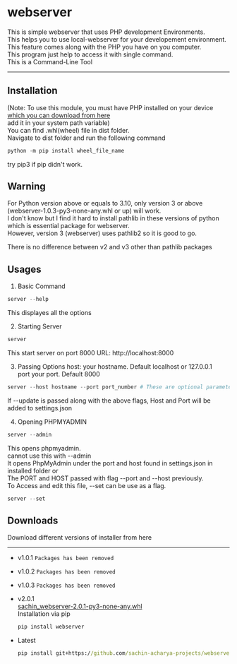 # webserver
This is simple webserver that uses PHP development Environments.  
This helps you to use local-webserver for your developement environment.  
This feature comes along with the PHP you have on you computer.  
This program just help to access it with single command.  
This is a Command-Line Tool  

----------------------------------------------------
## Installation
(Note: To use this module, you must have PHP installed on your device [which you can download from here](https://www.php.net/downloads)  
add it in your system path variable)  
You can find .whl(wheel) file in dist folder.  
Navigate to dist folder and run the following command  
````powershell
python -m pip install wheel_file_name
````
try pip3 if pip didn't work.  
## Warning
For Python version above or equals to 3.10, only version 3 or above (webserver-1.0.3-py3-none-any.whl or up) will work.  
I don't know but I find it hard to install pathlib in these versions of python which is essential package for webserver.  
However, version 3 (webserver) uses pathlib2 so it is good to go.  

There is no difference between v2 and v3 other than pathlib packages
## Usages
1. Basic Command
````powershell
server --help
````
This displayes all the options

2. Starting Server
````powershell
server
````
This start server on port 8000
URL: http://localhost:8000

3. Passing Options
host: your hostname. Default localhost or 127.0.0.1  
port your port. Default 8000  
````powershell
server --host hostname --port port_number # These are optional parameter. These are not manditory
````
If --update is passed along with the above flags, Host and Port will be added to settings.json

4. Opening PHPMYADMIN
````powershell
server --admin
````
This opens phpmyadmin.  
cannot use this with --admin  
It opens PhpMyAdmin under the port and host found in settings.json in installed folder or  
The PORT and HOST passed with flag --port and --host previously.  
To Access and edit this file, --set can be use as a flag.  
````powershell
server --set
````

## Downloads
Download different versions of installer from here
____
* v1.0.1 `Packages has been removed`
* v1.0.2 `Packages has been removed`
* v1.0.3 `Packages has been removed`
* v2.0.1  
[sachin_webserver-2.0.1-py3-none-any.whl](https://github.com/sachin-acharya-projects/webserver/raw/main/dist/sachin_webserver-2.0.1-py3-none-any.whl)  
Installation via pip
    ````cmd
    pip install webserver
    ````

* Latest  
    ````cmd
    pip install git+https://github.com/sachin-acharya-projects/webserver
    ````